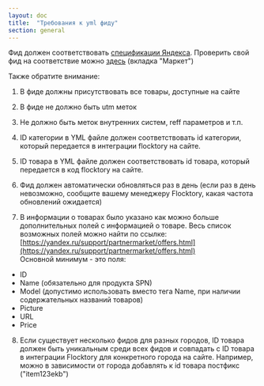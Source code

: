 ```yaml
---
layout: doc
title:  "Требования к yml фиду"
section: general
---
```


Фид должен соответствовать [спецификации Яндекса](https://yandex.ru/support/partnermarket/yml/about-yml.html). Проверить свой фид на соответствие можно [здесь](https://webmaster.yandex.ru/tools/xml-validator/) (вкладка "Маркет")

Также обратите внимание:

1. В фиде должны присутствовать все товары, доступные на сайте

2. В фиде не должно быть utm меток

3. Не должно быть меток внутренних систем, reff параметров и т.п.

4. ID категории в YML файле должен соответствовать id категории, который передается в интеграции flocktory на сайте.

5. ID товара в YML файле должен соответствовать id товара, который передается в код flocktory на сайте.

6. Фид должен автоматически обновляться раз в день (если раз в день невозможно, сообщите вашему менеджеру Flocktorу, какая частота обновлений ожидается)

7. В информации о товарах было указано как можно больше дополнительных полей с информацией о товаре. Весь список возможных полей можно найти по ссылке: [https://yandex.ru/support/partnermarket/offers.html](https://yandex.ru/support/partnermarket/offers.html)<br>
Основной минимум - это поля:
  * ID
  * Name (обязательно для продукта SPN)
  * Model (допустимо использовать вместо тега Name, при наличии содержательных названий товаров)
  * Picture
  * URL
  * Price


8. Если существует несколько фидов для разных городов, ID товара должен быть уникальным среди всех фидов и совпадать с ID товара в интеграции Flocktory для конкретного города на сайте. Например, можно в зависимости от города добавлять к id товара постфикс ("item123ekb")
